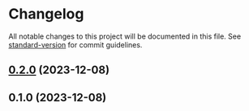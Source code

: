 # Changelog

All notable changes to this project will be documented in this file. See [standard-version](https://github.com/conventional-changelog/standard-version) for commit guidelines.

## [0.2.0](https://github.com/voral/vs-vue3-select/compare/v0.1.0...v0.2.0) (2023-12-08)

## 0.1.0 (2023-12-08)

